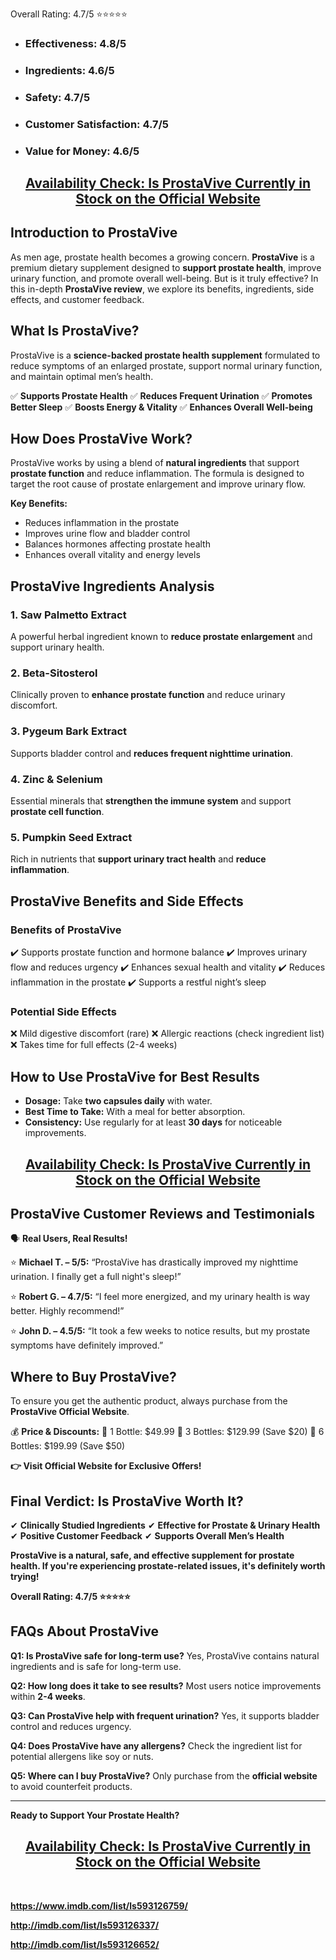 Overall Rating: 4.7/5 ⭐⭐⭐⭐⭐</strong></h3>
<ul>
 	<li>
<h3><strong>Effectiveness:</strong> 4.8/5</h3>
</li>
 	<li>
<h3><strong>Ingredients:</strong> 4.6/5</h3>
</li>
 	<li>
<h3><strong>Safety:</strong> 4.7/5</h3>
</li>
 	<li>
<h3><strong>Customer Satisfaction:</strong> 4.7/5</h3>
</li>
 	<li>
<h3><strong>Value for Money:</strong> 4.6/5</h3>
</li>
</ul>
<h2 style="text-align: center;"><a href="https://breezetec.shop/get-prostavive"><strong>Availability Check: Is ProstaVive Currently in Stock on the Official Website</strong></a></h2>
<h2><strong>Introduction to ProstaVive</strong></h2>
As men age, prostate health becomes a growing concern. <strong>ProstaVive</strong> is a premium dietary supplement designed to <strong>support prostate health</strong>, improve urinary function, and promote overall well-being. But is it truly effective? In this in-depth <strong>ProstaVive review</strong>, we explore its benefits, ingredients, side effects, and customer feedback.
<h2><strong>What Is ProstaVive?</strong></h2>
ProstaVive is a <strong>science-backed prostate health supplement</strong> formulated to reduce symptoms of an enlarged prostate, support normal urinary function, and maintain optimal men’s health.

✅ <strong>Supports Prostate Health</strong>
✅ <strong>Reduces Frequent Urination</strong>
✅ <strong>Promotes Better Sleep</strong>
✅ <strong>Boosts Energy &amp; Vitality</strong>
✅ <strong>Enhances Overall Well-being</strong>
<h2><strong>How Does ProstaVive Work?</strong></h2>
ProstaVive works by using a blend of <strong>natural ingredients</strong> that support <strong>prostate function</strong> and reduce inflammation. The formula is designed to target the root cause of prostate enlargement and improve urinary flow.

<strong>Key Benefits:</strong>
<ul>
 	<li>Reduces inflammation in the prostate</li>
 	<li>Improves urine flow and bladder control</li>
 	<li>Balances hormones affecting prostate health</li>
 	<li>Enhances overall vitality and energy levels</li>
</ul>
<h2><strong>ProstaVive Ingredients Analysis</strong></h2>
<h3><strong>1. Saw Palmetto Extract</strong></h3>
A powerful herbal ingredient known to <strong>reduce prostate enlargement</strong> and support urinary health.
<h3><strong>2. Beta-Sitosterol</strong></h3>
Clinically proven to <strong>enhance prostate function</strong> and reduce urinary discomfort.
<h3><strong>3. Pygeum Bark Extract</strong></h3>
Supports bladder control and <strong>reduces frequent nighttime urination</strong>.
<h3><strong>4. Zinc &amp; Selenium</strong></h3>
Essential minerals that <strong>strengthen the immune system</strong> and support <strong>prostate cell function</strong>.
<h3><strong>5. Pumpkin Seed Extract</strong></h3>
Rich in nutrients that <strong>support urinary tract health</strong> and <strong>reduce inflammation</strong>.
<h2><strong>ProstaVive Benefits and Side Effects</strong></h2>
<h3><strong>Benefits of ProstaVive</strong></h3>
✔️ Supports prostate function and hormone balance
✔️ Improves urinary flow and reduces urgency
✔️ Enhances sexual health and vitality
✔️ Reduces inflammation in the prostate
✔️ Supports a restful night’s sleep
<h3><strong>Potential Side Effects</strong></h3>
❌ Mild digestive discomfort (rare)
❌ Allergic reactions (check ingredient list)
❌ Takes time for full effects (2-4 weeks)
<h2><strong>How to Use ProstaVive for Best Results</strong></h2>
<ul>
 	<li><strong>Dosage:</strong> Take <strong>two capsules daily</strong> with water.</li>
 	<li><strong>Best Time to Take:</strong> With a meal for better absorption.</li>
 	<li><strong>Consistency:</strong> Use regularly for at least <strong>30 days</strong> for noticeable improvements.</li>
</ul>
<h2 style="text-align: center;"><a href="https://breezetec.shop/get-prostavive"><strong>Availability Check: Is ProstaVive Currently in Stock on the Official Website</strong></a></h2>
<h2><strong>ProstaVive Customer Reviews and Testimonials</strong></h2>
🗣️ <strong>Real Users, Real Results!</strong>

⭐ <strong>Michael T. – 5/5:</strong> “ProstaVive has drastically improved my nighttime urination. I finally get a full night's sleep!”

⭐ <strong>Robert G. – 4.7/5:</strong> “I feel more energized, and my urinary health is way better. Highly recommend!”

⭐ <strong>John D. – 4.5/5:</strong> “It took a few weeks to notice results, but my prostate symptoms have definitely improved.”
<h2><strong>Where to Buy ProstaVive?</strong></h2>
To ensure you get the authentic product, always purchase from the <strong>ProstaVive Official Website</strong>.

💰 <strong>Price &amp; Discounts:</strong>
🔹 1 Bottle: $49.99
🔹 3 Bottles: $129.99 (Save $20)
🔹 6 Bottles: $199.99 (Save $50)

<strong>👉 Visit Official Website for Exclusive Offers!</strong>
<h2><strong>Final Verdict: Is ProstaVive Worth It?</strong></h2>
✔ <strong>Clinically Studied Ingredients</strong>
✔ <strong>Effective for Prostate &amp; Urinary Health</strong>
✔ <strong>Positive Customer Feedback</strong>
✔ <strong>Supports Overall Men’s Health</strong>

<strong>ProstaVive is a natural, safe, and effective supplement for prostate health. If you're experiencing prostate-related issues, it's definitely worth trying!</strong>

<strong>Overall Rating: 4.7/5 ⭐⭐⭐⭐⭐</strong>
<h2><strong>FAQs About ProstaVive</strong></h2>
<strong>Q1: Is ProstaVive safe for long-term use?</strong>
Yes, ProstaVive contains natural ingredients and is safe for long-term use.

<strong>Q2: How long does it take to see results?</strong>
Most users notice improvements within <strong>2-4 weeks</strong>.

<strong>Q3: Can ProstaVive help with frequent urination?</strong>
Yes, it supports bladder control and reduces urgency.

<strong>Q4: Does ProstaVive have any allergens?</strong>
Check the ingredient list for potential allergens like soy or nuts.

<strong>Q5: Where can I buy ProstaVive?</strong>
Only purchase from the <strong>official website</strong> to avoid counterfeit products.

<hr />

<strong>Ready to Support Your Prostate Health?</strong>
<h2 style="text-align: center;"><a href="https://breezetec.shop/get-prostavive"><strong>Availability Check: Is ProstaVive Currently in Stock on the Official Website</strong></a></h2>
&nbsp;

<strong><a href="https://www.imdb.com/list/ls593126759/">https://www.imdb.com/list/ls593126759/</a> </strong>

<strong><a href="http://imdb.com/list/ls593126337/">http://imdb.com/list/ls593126337/</a> </strong>

<strong><a href="http://imdb.com/list/ls593126652/">http://imdb.com/list/ls593126652/</a>
